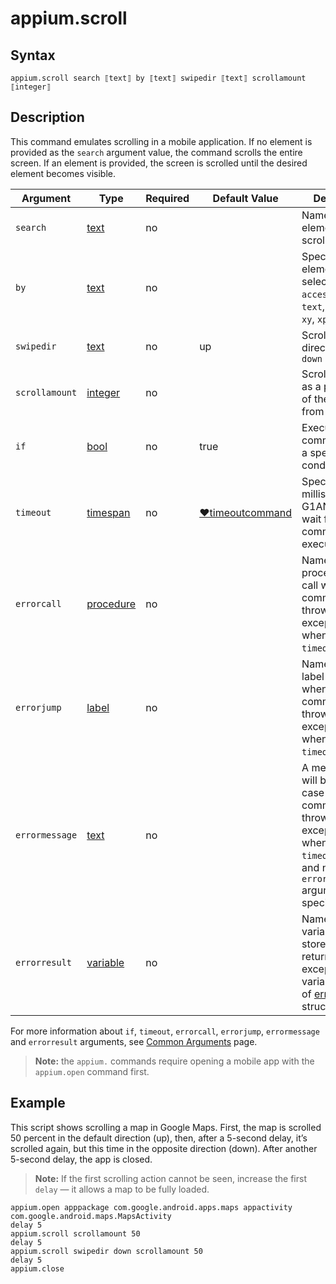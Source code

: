 # appium.scroll

## Syntax

```G1ANT
appium.scroll search ⟦text⟧ by ⟦text⟧ swipedir ⟦text⟧ scrollamount ⟦integer⟧
```

## Description

This command emulates scrolling in a mobile application. If no element is provided as the `search` argument value, the command scrolls the entire screen. If an element is provided, the screen is scrolled until the desired element becomes visible.

| Argument | Type | Required | Default Value | Description |
| -------- | ---- | -------- | ------------- | ----------- |
|`search`| [text](../../G1ANT.Language/Structures/TextStructure.md) | no |  | Name of the element to be scrolled |
|`by`| [text](../../G1ANT.Language/Structures/TextStructure.md) | no |  | Specifies an element selector: `id`, `accessibilityid`, `text`, `partialid`, `xy`, `xpath` |
|`swipedir`| [text](../../G1ANT.Language/Structures/TextStructure.md) | no | up |Scrolling direction: `up` or `down` |
|`scrollamount`| [integer](../../G1ANT.Language/Structures/IntegerStructure.md) | no | | Scrolling amount as a percentage of the screen: from `0` to `100` |
| `if`           | [bool](../../G1ANT.Language/Structures/BooleanStructure.md) | no       | true                                                        | Executes the command only if a specified condition is true   |
| `timeout`      | [timespan](../../G1ANT.Language/Structures/TimeSpanStructure.md) | no       | [♥timeoutcommand](../../G1ANT.Addon.Core/Variables/TimeoutCommandVariable.md) | Specifies time in milliseconds for G1ANT.Robot to wait for the command to be executed |
| `errorcall`    | [procedure](../../G1ANT.Language/Structures/ProcedureStructure.md) | no       |                                                             | Name of a procedure to call when the command throws an exception or when a given `timeout` expires |
| `errorjump`    | [label](../../G1ANT.Language/Structures/LabelStructure.md) | no       |                                                             | Name of the label to jump to when the command throws an exception or when a given `timeout` expires |
| `errormessage` | [text](../../G1ANT.Language/Structures/TextStructure.md) | no       |                                                             | A message that will be shown in case the command throws an exception or when a given `timeout` expires, and no `errorjump` argument is specified |
| `errorresult`  | [variable](../../G1ANT.Language/Structures/VariableStructure.md) | no       |                                                             | Name of a variable that will store the returned exception. The variable will be of [error](../../G1ANT.Language/Structures/ErrorStructure.md) structure  |

For more information about `if`, `timeout`, `errorcall`, `errorjump`, `errormessage` and `errorresult` arguments, see [Common Arguments](../../../appendices/common-arguments.md) page.

> **Note:** the `appium.` commands require opening a mobile app with the `appium.open` command first.

## Example

This script shows scrolling a map in Google Maps. First, the map is scrolled 50 percent in the default direction (up), then, after a 5-second delay, it’s scrolled again, but this time in the opposite direction (down). After another 5-second delay, the app is closed.

> **Note:** If the first scrolling action cannot be seen, increase the first `delay` — it allows a map to be fully loaded.

```G1ANT
appium.open apppackage com.google.android.apps.maps appactivity com.google.android.maps.MapsActivity
delay 5
appium.scroll scrollamount 50
delay 5
appium.scroll swipedir down scrollamount 50
delay 5
appium.close
```
